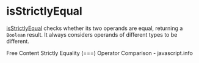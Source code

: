 # isStrictlyEqual

[isStrictlyEqual](https://developer.mozilla.org/en-US/docs/Web/JavaScript/Reference/Operators/Strict_equality) checks whether its two operands are equal, returning a `Boolean` result. It always considers operands of different types to be different.

<ResourceGroupTitle>Free Content</ResourceGroupTitle>
<BadgeLink colorScheme='yellow' badgeText='Read' href='https://developer.mozilla.org/en-US/docs/Web/JavaScript/Reference/Operators/Strict_equality'> Strictly Equality (===) Operator</BadgeLink>
<BadgeLink colorScheme='yellow' badgeText='Read' href='https://javascript.info/comparison'>Comparison - javascript.info</BadgeLink>
